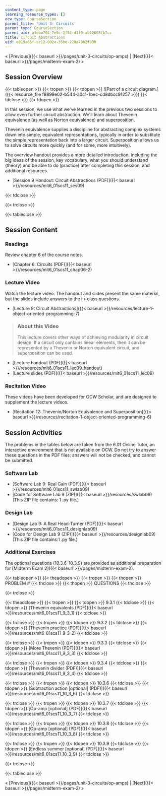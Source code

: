 ```yaml
---
content_type: page
learning_resource_types: []
ocw_type: CourseSection
parent_title: 'Unit 3: Circuits'
parent_type: CourseSection
parent_uid: a1eba704-7e5c-2f54-d1f9-ab12008fb7cc
title: Circuit Abstractions
uid: e019a65f-ac12-802a-35be-220a70b2f839
---
```


« [Previous]({{< baseurl >}}/pages/unit-3-circuits/op-amps) | [Next]({{< baseurl >}}/pages/midterm-exam-2) »

Session Overview
----------------

{{< tableopen >}}
{{< tropen >}}
{{< tdopen >}}
![Part of a circuit diagram.]({{< resource_file f9899e02-b544-a0c1-1bec-cd8dbcc91257 >}})
{{< tdclose >}}
{{< tdopen >}}


In this session, we use what we've learned in the previous two sessions to allow even further circuit abstraction. We'll learn about Thevenin equivalence (as well as Norton equivalence) and superposition.

Thevenin equivalence supplies a discipline for abstracting complex systems down into simple, equivalent representations, typically in order to substitute the simple representation back into a larger circuit. Superposition allows us to solve circuits more quickly (and for some, more intuitively).

The overview handout provides a more detailed introduction, including the big ideas of the session, key vocabulary, what you should understand (theory) and be able to do (practice) after completing this session, and additional resources.

*   [Session 9 Handout: Circuit Abstractions (PDF)]({{< baseurl >}}/resources/mit6_01scs11_ses09)


{{< tdclose >}}

{{< trclose >}}

{{< tableclose >}}

Session Content
---------------

### Readings

Review chapter 6 of the course notes.

*   [Chapter 6: Circuits (PDF)]({{< baseurl >}}/resources/mit6_01scs11_chap06-2)

### Lecture Video

Watch the lecture video. The handout and slides present the same material, but the slides include answers to the in-class questions.

*   [Lecture 9: Circuit Abstractions]({{< baseurl >}}/resources/lecture-1-object-oriented-programming-7)

> ### About this Video
> 
> This lecture covers other ways of achieving modularity in circuit design. If a circuit only contains linear elements, then it can be represented by a Thevenin or Norton equivalent circuit, and superposition can be used.

*   [Lecture handout (PDF)]({{< baseurl >}}/resources/mit6_01scs11_lec09_handout)
*   [Lecture slides (PDF)]({{< baseurl >}}/resources/mit6_01scs11_lec09)

### Recitation Video

These videos have been developed for OCW Scholar, and are designed to supplement the lecture videos.

*   [Recitation 12: Thevenin/Norton Equivalence and Superposition]({{< baseurl >}}/resources/recitation-1-object-oriented-programming-6)

Session Activities
------------------

The problems in the tables below are taken from the 6.01 Online Tutor, an interactive environment that is not available on OCW. Do not try to answer these questions in the PDF files; answers will not be checked, and cannot be submitted.

### Software Lab

*   [Software Lab 9: Real Gain (PDF)]({{< baseurl >}}/resources/mit6_01scs11_swlab09)
*   [Code for Software Lab 9 (ZIP)]({{< baseurl >}}/resources/swlab09) (This ZIP file contains: 1 .py file.)

### Design Lab

*   [Design Lab 9: A Real Head-Turner (PDF)]({{< baseurl >}}/resources/mit6_01scs11_designlab09)
*   [Code for Design Lab 9 (ZIP)]({{< baseurl >}}/resources/designlab09) (This ZIP file contains:1 .py file.)

### Additional Exercises

The optional questions (10.3.6-10.3.9) are provided as additional preparation for [Midterm Exam 2]({{< baseurl >}}/pages/midterm-exam-2).

{{< tableopen >}}
{{< theadopen >}}
{{< tropen >}}
{{< thopen >}}
PROBLEM #
{{< thclose >}}
{{< thopen >}}
QUESTIONS
{{< thclose >}}

{{< trclose >}}

{{< theadclose >}}
{{< tropen >}}
{{< tdopen >}}
9.3.1
{{< tdclose >}}
{{< tdopen >}}
[Thevenin equivalents (PDF)]({{< baseurl >}}/resources/mit6_01scs11_9_3_1)
{{< tdclose >}}

{{< trclose >}}
{{< tropen >}}
{{< tdopen >}}
9.3.2
{{< tdclose >}}
{{< tdopen >}}
[Thevenin practice (PDF)]({{< baseurl >}}/resources/mit6_01scs11_9_3_2)
{{< tdclose >}}

{{< trclose >}}
{{< tropen >}}
{{< tdopen >}}
9.3.3
{{< tdclose >}}
{{< tdopen >}}
[More Thevenin (PDF)]({{< baseurl >}}/resources/mit6_01scs11_9_3_3)
{{< tdclose >}}

{{< trclose >}}
{{< tropen >}}
{{< tdopen >}}
9.3.4
{{< tdclose >}}
{{< tdopen >}}
[Thevenin divider (PDF)]({{< baseurl >}}/resources/mit6_01scs11_9_3_4)
{{< tdclose >}}

{{< trclose >}}
{{< tropen >}}
{{< tdopen >}}
10.3.6
{{< tdclose >}}
{{< tdopen >}}
[Subtraction action \[optional\] (PDF)]({{< baseurl >}}/resources/mit6_01scs11_10_3_6)
{{< tdclose >}}

{{< trclose >}}
{{< tropen >}}
{{< tdopen >}}
10.3.7
{{< tdclose >}}
{{< tdopen >}}
[Op-amp \[optional\] (PDF)]({{< baseurl >}}/resources/mit6_01scs11_10_3_7)
{{< tdclose >}}

{{< trclose >}}
{{< tropen >}}
{{< tdopen >}}
10.3.8
{{< tdclose >}}
{{< tdopen >}}
[Op-amp \[optional\] (PDF)]({{< baseurl >}}/resources/mit6_01scs11_10_3_8)
{{< tdclose >}}

{{< trclose >}}
{{< tropen >}}
{{< tdopen >}}
10.3.9
{{< tdclose >}}
{{< tdopen >}}
[Endless summer \[optional\] (PDF)]({{< baseurl >}}/resources/mit6_01scs11_10_3_9)
{{< tdclose >}}

{{< trclose >}}

{{< tableclose >}}

« [Previous]({{< baseurl >}}/pages/unit-3-circuits/op-amps) | [Next]({{< baseurl >}}/pages/midterm-exam-2) »